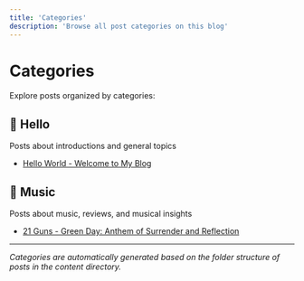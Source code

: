 ```yaml
---
title: 'Categories'
description: 'Browse all post categories on this blog'
---
```


# Categories

Explore posts organized by categories:

## 📝 Hello
Posts about introductions and general topics
- [Hello World - Welcome to My Blog](/hello/hello-world-welcome-to-my-blog/)

## 🎵 Music
Posts about music, reviews, and musical insights
- [21 Guns - Green Day: Anthem of Surrender and Reflection](/music/21-guns-green-day-anthem-of-surrender-and-reflection/)

---

*Categories are automatically generated based on the folder structure of posts in the content directory.*
